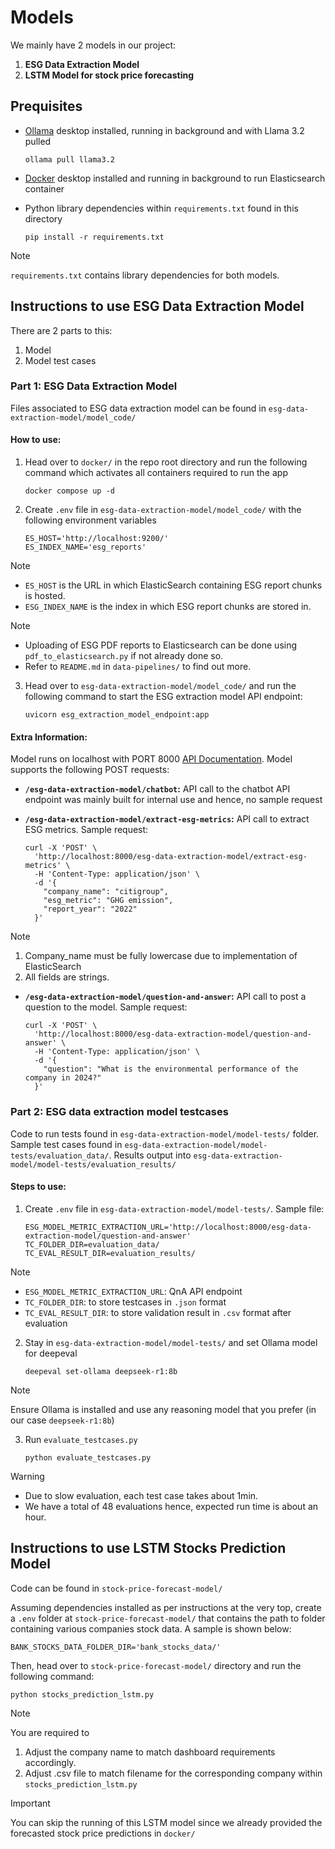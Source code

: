 # Models

We mainly have 2 models in our project:

1) **ESG Data Extraction Model**
2) **LSTM Model for stock price forecasting**

## Prequisites

- [Ollama](https://ollama.com/download) desktop installed, running in background and with Llama 3.2 pulled

    ```shell
    ollama pull llama3.2
    ```

- [Docker](https://www.docker.com/products/docker-desktop/) desktop installed and running in background to run Elasticsearch container

- Python library dependencies within `requirements.txt` found in this directory

    ```shell
    pip install -r requirements.txt
    ```

> [!NOTE]
> `requirements.txt` contains library dependencies for both models.

## Instructions to use ESG Data Extraction Model

There are 2 parts to this:

1) Model
2) Model test cases

### Part 1: ESG Data Extraction Model

Files associated to ESG data extraction model can be found in `esg-data-extraction-model/model_code/`

#### How to use:

1) Head over to `docker/` in the repo root directory and run the following command which activates all containers required to run the app

    ```shell
    docker compose up -d
    ```

2) Create `.env` file in `esg-data-extraction-model/model_code/` with the following environment variables

    ```text
    ES_HOST='http://localhost:9200/'
    ES_INDEX_NAME='esg_reports'
    ```

> [!NOTE]
>
> - `ES_HOST` is the URL in which ElasticSearch containing ESG report chunks is hosted.
> - `ESG_INDEX_NAME` is the index in which ESG report chunks are stored in.

> [!NOTE]
>
> - Uploading of ESG PDF reports to Elasticsearch can be done using `pdf_to_elasticsearch.py` if not already done so.
> - Refer to `README.md` in `data-pipelines/` to find out more.

3) Head over to `esg-data-extraction-model/model_code/` and run the following command to start the ESG extraction model API endpoint:

    ```shell
    uvicorn esg_extraction_model_endpoint:app
    ```

#### Extra Information:

Model runs on localhost with PORT 8000 [API Documentation](http://localhost:8000/docs). Model supports the following POST requests:

- **`/esg-data-extraction-model/chatbot`:** API call to the chatbot
API endpoint was mainly built for internal use and hence, no sample request
- **`/esg-data-extraction-model/extract-esg-metrics`:** API call to extract ESG metrics. Sample request:

    ```shell
    curl -X 'POST' \
      'http://localhost:8000/esg-data-extraction-model/extract-esg-metrics' \
      -H 'Content-Type: application/json' \
      -d '{
        "company_name": "citigroup",
        "esg_metric": "GHG emission",
        "report_year": "2022"
      }'
    ```

> [!NOTE]
>
> 1. Company_name must be fully lowercase due to implementation of ElasticSearch
> 2. All fields are strings.

- **`/esg-data-extraction-model/question-and-answer`:** API call to post a question to the model. Sample request:

    ```shell
    curl -X 'POST' \
      'http://localhost:8000/esg-data-extraction-model/question-and-answer' \
      -H 'Content-Type: application/json' \
      -d '{
        "question": "What is the environmental performance of the company in 2024?"
      }'
    ```

### Part 2: ESG data extraction model testcases

Code to run tests found in `esg-data-extraction-model/model-tests/` folder. Sample test cases found in `esg-data-extraction-model/model-tests/evaluation_data/`. Results output into `esg-data-extraction-model/model-tests/evaluation_results/`

#### Steps to use:

1) Create `.env` file in `esg-data-extraction-model/model-tests/`. Sample file:

    ```text
    ESG_MODEL_METRIC_EXTRACTION_URL='http://localhost:8000/esg-data-extraction-model/question-and-answer'
    TC_FOLDER_DIR=evaluation_data/
    TC_EVAL_RESULT_DIR=evaluation_results/
    ```

> [!NOTE]
>
> - `ESG_MODEL_METRIC_EXTRACTION_URL`: QnA API endpoint
> - `TC_FOLDER_DIR`: to store testcases in `.json` format
> - `TC_EVAL_RESULT_DIR`: to store validation result in `.csv` format after evaluation

2) Stay in `esg-data-extraction-model/model-tests/` and set Ollama model for deepeval

    ```shell
    deepeval set-ollama deepseek-r1:8b
    ```

> [!NOTE]
> Ensure Ollama is installed and use any reasoning model that you prefer (in our  case `deepseek-r1:8b`)

3) Run `evaluate_testcases.py`

    ```shell
    python evaluate_testcases.py
    ```

> [!WARNING]
>
> - Due to slow evaluation, each test case takes about 1min.
> - We have a total of 48 evaluations hence, expected run time is about an hour.

## Instructions to use LSTM Stocks Prediction Model

Code can be found in `stock-price-forecast-model/`

Assuming dependencies installed as per instructions at the very top, create a `.env` folder at `stock-price-forecast-model/` that contains the path to folder containing various companies stock data. A sample is shown below:

```text
BANK_STOCKS_DATA_FOLDER_DIR='bank_stocks_data/'
```

Then, head over to `stock-price-forecast-model/` directory and run the following command:

```shell
python stocks_prediction_lstm.py
```

> [!NOTE]
>
> You are required to
>
> 1) Adjust the company name to match dashboard requirements accordingly.
> 2) Adjust .csv file to match filename for the corresponding company within `stocks_prediction_lstm.py`

> [!IMPORTANT]
> You can skip the running of this LSTM model since we already provided the forecasted stock price predictions in `docker/`
